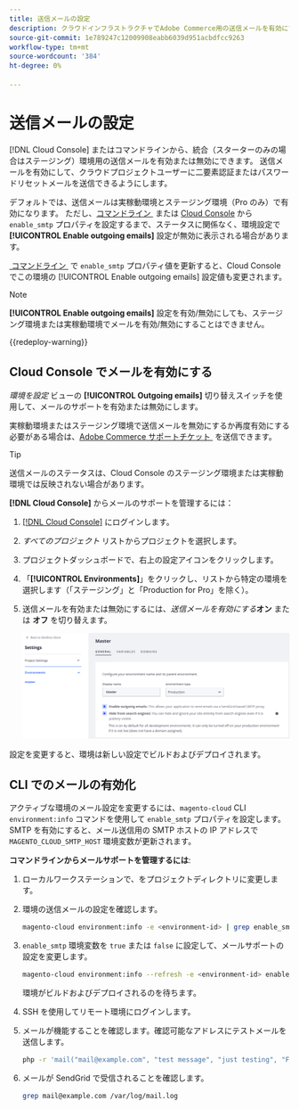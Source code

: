 ```yaml
---
title: 送信メールの設定
description: クラウドインフラストラクチャでAdobe Commerce用の送信メールを有効にする方法を説明します。
source-git-commit: 1e789247c12009908eabb6039d951acbdfcc9263
workflow-type: tm+mt
source-wordcount: '384'
ht-degree: 0%

---
```


# 送信メールの設定

[!DNL Cloud Console] またはコマンドラインから、統合（スターターのみの場合はステージング）環境用の送信メールを有効または無効にできます。 送信メールを有効にして、クラウドプロジェクトユーザーに二要素認証またはパスワードリセットメールを送信できるようにします。

デフォルトでは、送信メールは実稼動環境とステージング環境（Pro のみ）で有効になります。 ただし、[&#x200B; コマンドライン &#x200B;](#enable-emails-in-the-cli) または [Cloud Console](outgoing-emails.md#enable-emails-in-the-cloud-console) から `enable_smtp` プロパティを設定するまで、ステータスに関係なく、環境設定で **[!UICONTROL Enable outgoing emails]** 設定が無効に表示される場合があります。

[&#x200B; コマンドライン &#x200B;](#enable-emails-in-the-cli) で `enable_smtp` プロパティ値を更新すると、Cloud Console でこの環境の [!UICONTROL Enable outgoing emails] 設定値も変更されます。

>[!NOTE]
>
>**[!UICONTROL Enable outgoing emails]** 設定を有効/無効にしても、ステージング環境または実稼動環境でメールを有効/無効にすることはできません。

{{redeploy-warning}}

## Cloud Console でメールを有効にする

_環境を設定_ ビューの **[!UICONTROL Outgoing emails]** 切り替えスイッチを使用して、メールのサポートを有効または無効にします。

実稼動環境またはステージング環境で送信メールを無効にするか再度有効にする必要がある場合は、[Adobe Commerce サポートチケット &#x200B;](https://experienceleague.adobe.com/ja/docs/commerce-knowledge-base/kb/help-center-guide/magento-help-center-user-guide) を送信できます。

>[!TIP]
>
>送信メールのステータスは、Cloud Console のステージング環境または実稼動環境では反映されない場合があります。

**[!DNL Cloud Console]** からメールのサポートを管理するには：

1. [[!DNL Cloud Console]](https://console.adobecommerce.com) にログインします。
1. _すべてのプロジェクト_ リストからプロジェクトを選択します。
1. プロジェクトダッシュボードで、右上の設定アイコンをクリックします。
1. 「**[!UICONTROL Environments]**」をクリックし、リストから特定の環境を選択します（「ステージング」と「Production for Pro」を除く）。
1. 送信メールを有効または無効にするには、_送信メールを有効にする_&#x200B;**オン** または **オフ** を切り替えます。

   ![&#x200B; 送信メール設定を有効にする &#x200B;](../../assets/outgoing-emails.png)

設定を変更すると、環境は新しい設定でビルドおよびデプロイされます。

## CLI でのメールの有効化

アクティブな環境のメール設定を変更するには、`magento-cloud` CLI `environment:info` コマンドを使用して `enable_smtp` プロパティを設定します。 SMTP を有効にすると、メール送信用の SMTP ホストの IP アドレスで `MAGENTO_CLOUD_SMTP_HOST` 環境変数が更新されます。

**コマンドラインからメールサポートを管理するには**:

1. ローカルワークステーションで、をプロジェクトディレクトリに変更します。

1. 環境の送信メールの設定を確認します。

   ```bash
   magento-cloud environment:info -e <environment-id> | grep enable_smtp
   ```

1. `enable_smtp` 環境変数を `true` または `false` に設定して、メールサポートの設定を変更します。

   ```bash
   magento-cloud environment:info --refresh -e <environment-id> enable_smtp true
   ```

   環境がビルドおよびデプロイされるのを待ちます。

1. SSH を使用してリモート環境にログインします。

1. メールが機能することを確認します。確認可能なアドレスにテストメールを送信します。

   ```bash
   php -r 'mail("mail@example.com", "test message", "just testing", "From: tester@example.com");'
   ```

1. メールが SendGrid で受信されることを確認します。

   ```bash
   grep mail@example.com /var/log/mail.log
   ```
